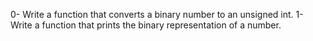 0-	Write a function that converts a binary number to an unsigned int.
1-	Write a function that prints the binary representation of a number.

